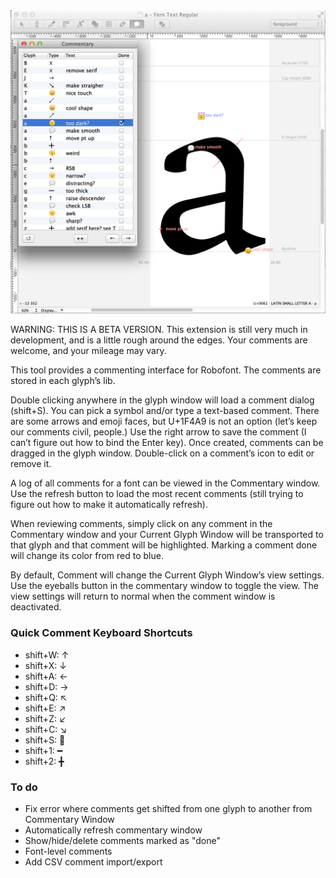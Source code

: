 <html>
<head>
<meta charset="utf-8" />
</head>
<body>

<img src="https://github.com/FontBureau/fbOpenTools/raw/master/PeanutGallery/PeanutGallery_preview.png" />

<p>WARNING: THIS IS A BETA VERSION. This extension is still very much in development, and is a little rough around the edges. Your comments are welcome, and your mileage may vary.</p>

<p>This tool provides a commenting interface for Robofont. The comments are stored in each glyph’s lib.</p>

<p>Double clicking anywhere in the glyph window will load a comment dialog (shift+S). You can pick a symbol and/or type a text-based comment. There are some arrows and emoji faces, but U+1F4A9 is not an option (let’s keep our comments civil, people.) Use the right arrow to save the comment (I can’t figure out how to bind the Enter key). Once created, comments can be dragged in the glyph window. Double-click on a comment’s icon to edit or remove it.</p>

<p>A log of all comments for a font can be viewed in the Commentary window. Use the refresh button to load the most recent comments (still trying to figure out how to make it automatically refresh).</p>

<p>When reviewing comments, simply click on any comment in the Commentary window and your Current Glyph Window will be transported to that glyph and that comment will be highlighted. Marking a comment done will change its color from red to blue.</p>

<p>By default, Comment will change the Current Glyph Window’s view settings. Use the eyeballs button in the commentary window to toggle the view. The view settings will return to normal when the comment window is deactivated.</p>

<h3>Quick Comment Keyboard Shortcuts</h3>

<ul>
<li>shift+W: ↑</li>
<li>shift+X: ↓</li>
<li>shift+A: ←</li>
<li>shift+D: →</li>
<li>shift+Q: ↖</li>
<li>shift+E: ↗</li>
<li>shift+Z: ↙</li>
<li>shift+C: ↘</li>
<li>shift+S: 💬</li>
<li>shift+1: ━</li>
<li>shift+2: ╋</li>
</ul>


<h3>To do</h3>

<ul>
<li>Fix error where comments get shifted from one glyph to another from Commentary Window</li>
<li>Automatically refresh commentary window</li>
<li>Show/hide/delete comments marked as "done"</li>
<li>Font-level comments</li>
<li>Add CSV comment import/export</li>
</ul>
</body>
</html>